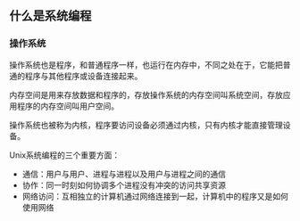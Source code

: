 ## 什么是系统编程

### 操作系统

操作系统也是程序，和普通程序一样，也运行在内存中，不同之处在于，它能把普通的程序与其他程序或设备连接起来。

内存空间是用来存放数据和程序的，存放操作系统的内存空间叫系统空间，存放应用程序的内存空间叫用户空间。

操作系统也被称为内核，程序要访问设备必须通过内核，只有内核才能直接管理设备。

Unix系统编程的三个重要方面：

- 通信：用户与用户、进程与进程以及用户与进程之间的通信
- 协作：同一时刻如何协调多个进程没有冲突的访问共享资源
- 网络访问：互相独立的计算机通过网络连接到一起，计算机中的程序又是如何使用网络

